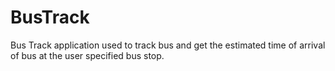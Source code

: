 # BusTrack
Bus Track application used to track bus and get the estimated time of arrival of bus at the user specified bus stop.

